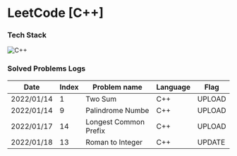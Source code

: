 # LeetCode [C++]



### Tech Stack
![C++](https://img.shields.io/badge/C++-3766AB?style=flat-square&logo=c%2B%2B&logoColor=white) &nbsp;


### Solved Problems Logs

| Date       | Index | Problem name |  Language |Flag  |
| ----- | ------------ | ---------- |  ---------- |----  |
|  2022/01/14  |  1  |  Two Sum  |  C++  |UPLOAD  |
|  2022/01/14  |  9  |  Palindrome Numbe |  C++  |  UPLOAD  |
|  2022/01/17  |  14  |  Longest Common Prefix |  C++  |  UPLOAD  |
|  2022/01/18  |  13  |  Roman to Integer   |  C++  |  UPDATE  |
